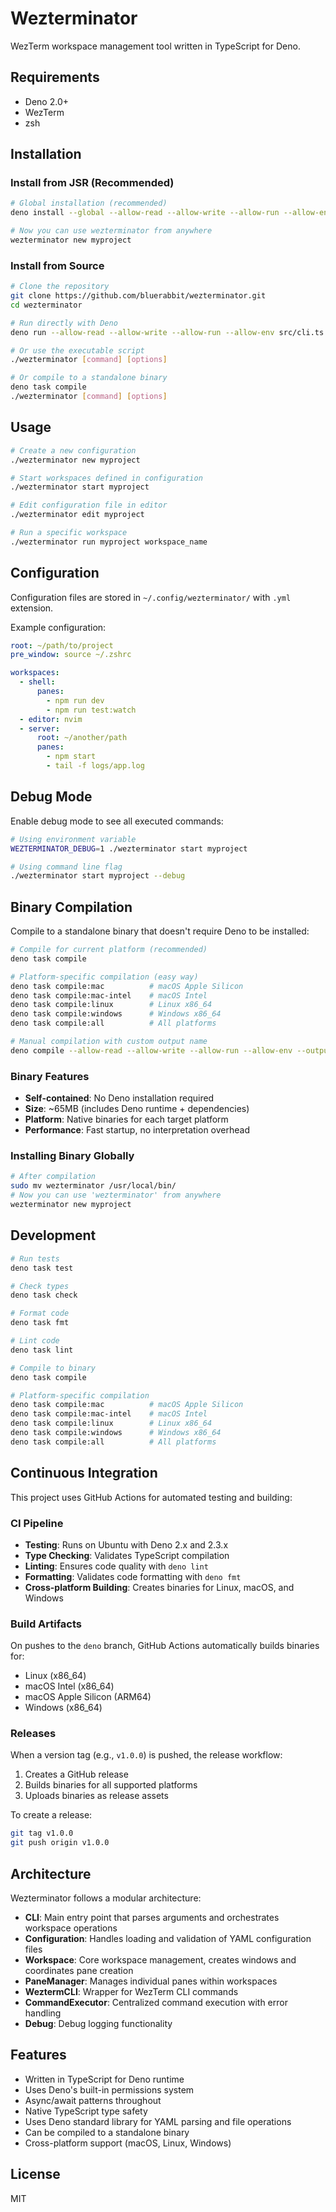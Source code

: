 # Wezterminator

WezTerm workspace management tool written in TypeScript for Deno.

## Requirements

- Deno 2.0+
- WezTerm
- zsh

## Installation

### Install from JSR (Recommended)

```bash
# Global installation (recommended)
deno install --global --allow-read --allow-write --allow-run --allow-env jsr:@bluerabbit/wezterminator

# Now you can use wezterminator from anywhere
wezterminator new myproject
```

### Install from Source

```bash
# Clone the repository
git clone https://github.com/bluerabbit/wezterminator.git
cd wezterminator

# Run directly with Deno
deno run --allow-read --allow-write --allow-run --allow-env src/cli.ts [command] [options]

# Or use the executable script
./wezterminator [command] [options]

# Or compile to a standalone binary
deno task compile
./wezterminator [command] [options]
```

## Usage

```bash
# Create a new configuration
./wezterminator new myproject

# Start workspaces defined in configuration
./wezterminator start myproject

# Edit configuration file in editor
./wezterminator edit myproject

# Run a specific workspace
./wezterminator run myproject workspace_name
```

## Configuration

Configuration files are stored in `~/.config/wezterminator/` with `.yml` extension.

Example configuration:

```yaml
root: ~/path/to/project
pre_window: source ~/.zshrc

workspaces:
  - shell:
      panes:
        - npm run dev
        - npm run test:watch
  - editor: nvim
  - server:
      root: ~/another/path
      panes:
        - npm start
        - tail -f logs/app.log
```

## Debug Mode

Enable debug mode to see all executed commands:

```bash
# Using environment variable
WEZTERMINATOR_DEBUG=1 ./wezterminator start myproject

# Using command line flag
./wezterminator start myproject --debug
```

## Binary Compilation

Compile to a standalone binary that doesn't require Deno to be installed:

```bash
# Compile for current platform (recommended)
deno task compile

# Platform-specific compilation (easy way)
deno task compile:mac          # macOS Apple Silicon
deno task compile:mac-intel    # macOS Intel
deno task compile:linux        # Linux x86_64
deno task compile:windows      # Windows x86_64
deno task compile:all          # All platforms

# Manual compilation with custom output name
deno compile --allow-read --allow-write --allow-run --allow-env --output=wezterminator-custom src/cli.ts
```

### Binary Features
- **Self-contained**: No Deno installation required
- **Size**: ~65MB (includes Deno runtime + dependencies)
- **Platform**: Native binaries for each target platform
- **Performance**: Fast startup, no interpretation overhead

### Installing Binary Globally

```bash
# After compilation
sudo mv wezterminator /usr/local/bin/
# Now you can use 'wezterminator' from anywhere
wezterminator new myproject
```

## Development

```bash
# Run tests
deno task test

# Check types
deno task check

# Format code
deno task fmt

# Lint code
deno task lint

# Compile to binary
deno task compile

# Platform-specific compilation
deno task compile:mac          # macOS Apple Silicon
deno task compile:mac-intel    # macOS Intel
deno task compile:linux        # Linux x86_64
deno task compile:windows      # Windows x86_64
deno task compile:all          # All platforms
```

## Continuous Integration

This project uses GitHub Actions for automated testing and building:

### CI Pipeline
- **Testing**: Runs on Ubuntu with Deno 2.x and 2.3.x
- **Type Checking**: Validates TypeScript compilation
- **Linting**: Ensures code quality with `deno lint`
- **Formatting**: Validates code formatting with `deno fmt`
- **Cross-platform Building**: Creates binaries for Linux, macOS, and Windows

### Build Artifacts
On pushes to the `deno` branch, GitHub Actions automatically builds binaries for:
- Linux (x86_64)
- macOS Intel (x86_64)
- macOS Apple Silicon (ARM64)
- Windows (x86_64)

### Releases
When a version tag (e.g., `v1.0.0`) is pushed, the release workflow:
1. Creates a GitHub release
2. Builds binaries for all supported platforms
3. Uploads binaries as release assets

To create a release:
```bash
git tag v1.0.0
git push origin v1.0.0
```

## Architecture

Wezterminator follows a modular architecture:

- **CLI**: Main entry point that parses arguments and orchestrates workspace operations
- **Configuration**: Handles loading and validation of YAML configuration files
- **Workspace**: Core workspace management, creates windows and coordinates pane creation
- **PaneManager**: Manages individual panes within workspaces
- **WeztermCLI**: Wrapper for WezTerm CLI commands
- **CommandExecutor**: Centralized command execution with error handling
- **Debug**: Debug logging functionality

## Features

- Written in TypeScript for Deno runtime
- Uses Deno's built-in permissions system
- Async/await patterns throughout
- Native TypeScript type safety
- Uses Deno standard library for YAML parsing and file operations
- Can be compiled to a standalone binary
- Cross-platform support (macOS, Linux, Windows)

## License

MIT